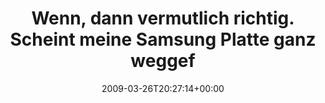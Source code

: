 ---
retweeted: false
source: <a href="http://twitter.com" rel="nofollow">Twitter Web Client</a>
entities:
  hashtags:
  - text: fail
    indices:
    - '86'
    - '91'
  symbols: []
  user_mentions: []
  urls: []
display_text_range:
- '0'
- '91'
favorite_count: '0'
id_str: '1396595507'
truncated: false
retweet_count: '0'
id: '1396595507'
created_at: Thu Mar 26 20:27:14 +0000 2009
favorited: false
full_text: 'Wenn, dann vermutlich richtig. Scheint meine Samsung Platte ganz weggefetzt
  zu haben. #fail'
lang: de
tags:
- fail
- pesos/twitter
date: '2009-03-26T20:27:14+00:00'
src: https://twitter.com/bascht/status/1396595507
original_url: https://twitter.com/bascht/status/1396595507
type: twitter_tweet
text: 'Wenn, dann vermutlich richtig. Scheint meine Samsung Platte ganz weggefetzt
  zu haben. #fail'
title: Wenn, dann vermutlich richtig. Scheint meine Samsung Platte ganz weggef

---